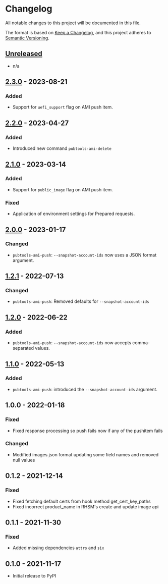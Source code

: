 # Changelog

All notable changes to this project will be documented in this file.

The format is based on [Keep a Changelog](https://keepachangelog.com/en/1.0.0/),
and this project adheres to [Semantic Versioning](https://semver.org/spec/v2.0.0.html).

## [Unreleased]

- n/a

## [2.3.0] - 2023-08-21

### Added

- Support for `uefi_support` flag on AMI push item.

## [2.2.0] - 2023-04-27

### Added

- Introduced new command `pubtools-ami-delete`

## [2.1.0] - 2023-03-14

### Added

- Support for `public_image` flag on AMI push item.

### Fixed

- Application of environment settings for Prepared requests.

## [2.0.0] - 2023-01-17

### Changed

- `pubtools-ami-push`: `--snapshot-account-ids` now uses a JSON format argument.

## [1.2.1] - 2022-07-13

### Changed

- `pubtools-ami-push`: Removed defaults for `--snapshot-account-ids`

## [1.2.0] - 2022-06-22

### Added

- `pubtools-ami-push`: `--snapshot-account-ids` now accepts comma-separated values.

## [1.1.0] - 2022-05-13

### Added

- `pubtools-ami-push`: introduced the `--snapshot-account-ids` argument.

## 1.0.0 - 2022-01-18

### Fixed

- Fixed response processing so push fails now if any of the pushitem fails

### Changed

- Modified images.json format updating some field names and removed null values


## 0.1.2 - 2021-12-14

### Fixed

- Fixed fetching default certs from hook method get_cert_key_paths
- Fixed incorrect product_name in RHSM's create and update image api

## 0.1.1 - 2021-11-30

### Fixed

- Added missing dependencies `attrs` and `six`

## 0.1.0 - 2021-11-17

- Initial release to PyPI

[Unreleased]: https://github.com/release-engineering/pubtools-ami/compare/v2.3.0...HEAD
[2.3.0]: https://github.com/release-engineering/pubtools-ami/compare/v2.2.0...v2.3.0
[2.2.0]: https://github.com/release-engineering/pubtools-ami/compare/v2.1.0...v2.2.0
[2.1.0]: https://github.com/release-engineering/pubtools-ami/compare/v2.0.0...v2.1.0
[2.0.0]: https://github.com/release-engineering/pubtools-ami/compare/v1.2.1...v2.0.0
[1.2.1]: https://github.com/release-engineering/pubtools-ami/compare/v1.2.0...v1.2.1
[1.2.0]: https://github.com/release-engineering/pubtools-ami/compare/v1.1.0...v1.2.0
[1.1.0]: https://github.com/release-engineering/pubtools-ami/compare/v1.0.0...v1.1.0
